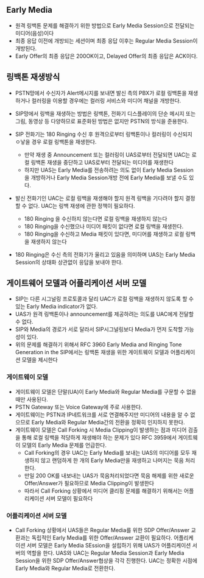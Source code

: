 ## Early Media

- 원격 링백톤 문제를 해결하기 위한 방법으로 Early Media Session으로 전달되는 미디어(음성)이다
- 최종 응답 이전에 개방되는 세션이며 최종 응답 이후는 Regular Media Session이 개방된다.
- Early Offer의 최종 응답은 200OK이고, Delayed Offer의 최종 응답은 ACK이다.

## 링백톤 재생방식

- PSTN망에서 수신자가 Alert메시지를 보내면 발신 측의 PBX가 로컬 링백톤을 재생하거나 컬러링을 이용할 경우에는 컬러링 서비스와 미디어 채널을 개방한다.

- SIP망에서 링백을 재생하는 방법은 링백톤, 전화기 디스플레이의 단순 메시지 또는 그림, 동영상 등 다양하므로 표준화된 방법은 없지만 PSTN의 방식을 준용한다.
- SIP 전화기는 180 Ringing 수신 후 원격으로부터 링백톤이나 컬러링이 수신되지 ㅇ낳을 경우 로컬 링백톤을 재생한다.
  - 만약 재생 중 Announcement 또는 컬러링이 UAS로부터 전달되면 UAC는 로컬 링백톤 재생을 중단하고 UAS로부터 전달되는 미디어를 재생한다
  - 하지만 UAS는 Early Media를 전송하려는 의도 없이 Early Media Session을 개방하거나 Early Media Session개방 전에 Early Media를 보낼 수도 있다.
- 발신 전화기인 UAC는 로컬 링백을 재생해야 할지 원격 링백을 기다려야 할지 결정할 수 없다. UAC는 링백 재생에 관한 정책이 필요하다.
  - 180 Ringing 을 수신하지 않는다면 로컬 링백을 재생하지 않는다
  - 180 Ringing을 수신했으나 미디어 패킷이 없다면 로컬 링백을 재생한다.
  - 180 Ringing을 수신하고 Media 패킷이 있다면, 미디어를 재생하고 로컬 링백을 재생하지 않는다
- 180 Ringing은 수신 측의 전화기가 울리고 있음을 의미하며 UAS는 Early Media Session의 상태화 상관없이 응답을 보내야 한다.

## 게이트웨어 모델과 어플리케이션 서버 모델

- SIP는 다른 시그널링 프로토콜과 달리 UAC가 로컬 링백을 재생하지 않도록 할 수 있는 Early Media indicator가 없다.
- UAS가 원격 링백톤이나 announcement를 제공하려는 의도를 UAC에게 전달할 수 없다.
- SIP와 Media의 경로가 서로 달라서 SIP시그널링보다 Media가 먼저 도착할 가능성이 있다.
- 위의 문제를 해결하기 위해서 RFC 3960 Early Media and Ringing Tone Generation in the SIP에서는 링백톤 재생을 위한 게이트웨이 모델과 어플리케이션 모델을 제시한다

### 게이트웨이 모델

- 게이트웨이 모델은 단말(UA)이 Early Media와 Regular Media를 구문할 수 없을 때만 사용된다.
- PSTN Gateway 또는 Voice Gateway에 주로 사용한다.
- 게이트웨이는 PSTN과 IP네트워크를 서로 연결해주지만 미디어의 내용을 알 수 없으므로 Early Media와 Regular Media간의 전환을 정확히 인지하지 못한다.
- 게이트웨이 모델은 Call Forking 시 Media Clipping이 발생하는 점과 미디어 검출을 통해 로컬 링백을 적당하게 재생해야 하는 문제가 있다 RFC 3959에서 게이트웨이 모델의 Early Media 문제를 언급한다.
  - Call Forking의 경우 UAC는 Early Media를 보내는 UAS의 미디어를 모두 재생하지 않고 랜덤하게 한 개의 Early Media만을 재생하고 나머지는 묵음 처리한다.
  - 만일 200 OK를 내보내는 UAS가 묵음처리되었다면 묵음 해제를 위한 새로운 Offer/Answer가 필요하므로 Media Clipping이 발생한다
  - 따라서 Call Forking 상황에서 미디어 클리핑 문제를 해결하기 위해서는 어플리케이션 서버 모델이 필요하다

### 어플리케이션 서버 모델

- Call Forking 상황에서 UAS들은 Regular Media를 위한 SDP Offer/Answer 교환과는 독립적인 Early Media를 위한 Offer/Answer 교환이 필요하다. 어플리케이션 서버 모델은 Early Media SEssion을 설립하기 위해 UAS가 어플리케이션 서버의 역할을 한다. UAS와 UAC는 Regular Media Session과 Early Media Session을 위한 SDP Offer/Answer협상을 각각 진행한다. UAC는 정확한 시점에 Early Media와 Regular Media로 전환한다.




